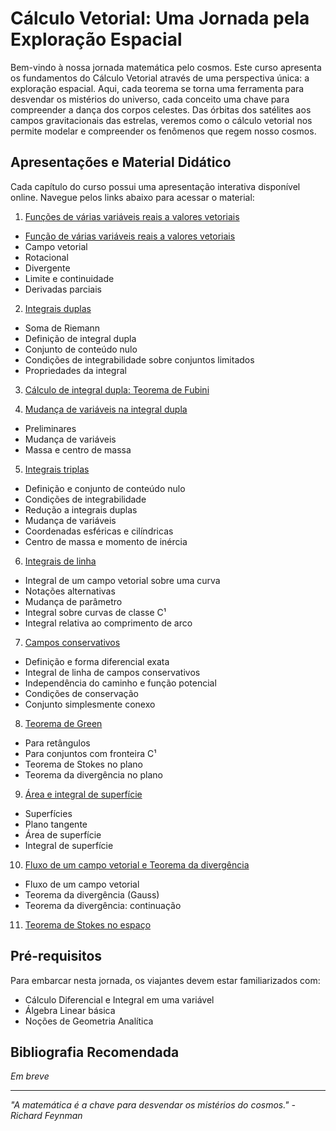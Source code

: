 # Cálculo Vetorial: Uma Jornada pela Exploração Espacial

Bem-vindo à nossa jornada matemática pelo cosmos. Este curso apresenta os fundamentos do Cálculo Vetorial através de uma perspectiva única: a exploração espacial. Aqui, cada teorema se torna uma ferramenta para desvendar os mistérios do universo, cada conceito uma chave para compreender a dança dos corpos celestes. Das órbitas dos satélites aos campos gravitacionais das estrelas, veremos como o cálculo vetorial nos permite modelar e compreender os fenômenos que regem nosso cosmos.

## Apresentações e Material Didático

Cada capítulo do curso possui uma apresentação interativa disponível online. Navegue pelos links abaixo para acessar o material:

1. [Funções de várias variáveis reais a valores vetoriais](https://oangelo.github.io/calculo-vetorial-espacial/slide-decks/funcoes-de-varias-variaveis-reais-a-valores-vetoriais.html)
  - [Função de várias variáveis reais a valores vetoriais](https://oangelo.github.io/calculo-vetorial-espacial/exercicios/capitulo-1/funcao-vetorial.ht)
  - Campo vetorial
  - Rotacional
  - Divergente
  - Limite e continuidade
  - Derivadas parciais

2. [Integrais duplas](https://oangelo.github.io/calculo-vetorial-espacial/slide-decks/integrais-duplas.html)
  - Soma de Riemann
  - Definição de integral dupla
  - Conjunto de conteúdo nulo
  - Condições de integrabilidade sobre conjuntos limitados
  - Propriedades da integral

3. [Cálculo de integral dupla: Teorema de Fubini](https://oangelo.github.io/calculo-vetorial-espacial/slide-decks/calculo-de-integral-dupla-teorema-de-fubini.html)

4. [Mudança de variáveis na integral dupla](https://oangelo.github.io/calculo-vetorial-espacial/slide-decks/mudanca-de-variaveis-na-integral-dupla.html)
  - Preliminares
  - Mudança de variáveis
  - Massa e centro de massa

5. [Integrais triplas](https://oangelo.github.io/calculo-vetorial-espacial/slide-decks/integrais-triplas.html)
  - Definição e conjunto de conteúdo nulo
  - Condições de integrabilidade
  - Redução a integrais duplas
  - Mudança de variáveis
  - Coordenadas esféricas e cilíndricas
  - Centro de massa e momento de inércia

6. [Integrais de linha](https://oangelo.github.io/calculo-vetorial-espacial/slide-decks/integrais-de-linha.html)
  - Integral de um campo vetorial sobre uma curva
  - Notações alternativas
  - Mudança de parâmetro
  - Integral sobre curvas de classe C¹
  - Integral relativa ao comprimento de arco

7. [Campos conservativos](https://oangelo.github.io/calculo-vetorial-espacial/slide-decks/campos-conservativos.html)
  - Definição e forma diferencial exata
  - Integral de linha de campos conservativos
  - Independência do caminho e função potencial
  - Condições de conservação
  - Conjunto simplesmente conexo

8. [Teorema de Green](https://oangelo.github.io/calculo-vetorial-espacial/slide-decks/teorema-de-green.html)
  - Para retângulos
  - Para conjuntos com fronteira C¹
  - Teorema de Stokes no plano
  - Teorema da divergência no plano

9. [Área e integral de superfície](https://oangelo.github.io/calculo-vetorial-espacial/slide-decks/area-e-integral-de-superficie.html)
  - Superfícies
  - Plano tangente
  - Área de superfície
  - Integral de superfície

10. [Fluxo de um campo vetorial e Teorema da divergência](https://oangelo.github.io/calculo-vetorial-espacial/slide-decks/fluxo-de-um-campo-vetorial-teorema-da-divergencia.html)
   - Fluxo de um campo vetorial
   - Teorema da divergência (Gauss)
   - Teorema da divergência: continuação

11. [Teorema de Stokes no espaço](https://oangelo.github.io/calculo-vetorial-espacial/slide-decks/teorema-de-stokes-no-espaco.html)

## Pré-requisitos

Para embarcar nesta jornada, os viajantes devem estar familiarizados com:
- Cálculo Diferencial e Integral em uma variável
- Álgebra Linear básica
- Noções de Geometria Analítica

## Bibliografia Recomendada

*Em breve*

---
*"A matemática é a chave para desvendar os mistérios do cosmos." - Richard Feynman*
